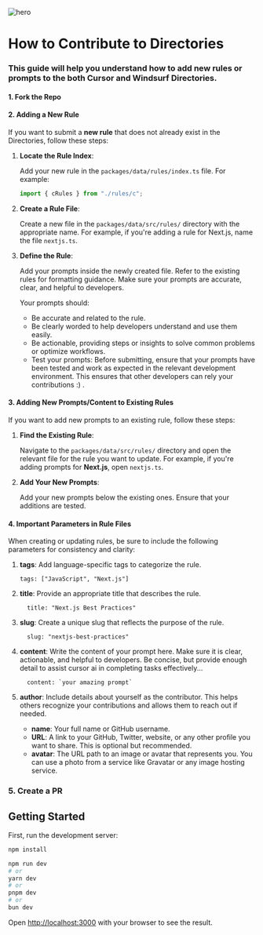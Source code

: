![hero](image.png)

# How to Contribute to Directories

### This guide will help you understand how to add new rules or prompts to the both Cursor and Windsurf Directories.

#### 1. Fork the Repo

#### 2. Adding a New Rule

If you want to submit a **new rule** that does not already exist in the Directories, follow these steps:

1. **Locate the Rule Index**:  

   Add your new rule in the `packages/data/rules/index.ts` file. For example:
   
   ```typescript
   import { cRules } from "./rules/c";

2. **Create a Rule File**:
    
    Create a new file in the `packages/data/src/rules/` directory with the appropriate name. For example, if you're adding a rule for Next.js, name the file `nextjs.ts`.

3. **Define the Rule**:
   
    Add your prompts inside the newly created file. Refer to the existing rules for formatting guidance.  Make sure your prompts are accurate, clear, and helpful to developers.

    Your prompts should:
      - Be accurate and related to the rule.
      - Be clearly worded to help developers understand and use them easily.
      - Be actionable, providing steps or insights to solve common problems or optimize workflows.
      - Test your prompts: Before submitting, ensure that your prompts have been tested and work as expected in the relevant development environment. This ensures that other developers can rely your contributions :) .

#### 3. Adding New Prompts/Content to Existing Rules

If you want to add new prompts to an existing rule, follow these steps:

1. **Find the Existing Rule**:

    Navigate to the `packages/data/src/rules/` directory and open the relevant file for the rule you want to update. For example, if you're adding prompts for **Next.js**, open `nextjs.ts`.

2. **Add Your New Prompts**:

    Add your new prompts below the existing ones. Ensure that your additions are tested.

#### 4. Important Parameters in Rule Files

  When creating or updating rules, be sure to include the following parameters for consistency and clarity:

  1. **tags**: Add language-specific tags to categorize the rule.

      ```
      tags: ["JavaScript", "Next.js"]

  2. **title**: Provide an appropriate title that describes the rule.

      ```
        title: "Next.js Best Practices"

  3. **slug**: Create a unique slug that reflects the purpose of the rule.

      ```
        slug: "nextjs-best-practices"

  4. **content**: Write the content of your prompt here. Make sure it is clear, actionable, and helpful to developers. Be concise, but provide enough detail to assist cursor ai in completing tasks effectively...

      ```
        content: `your amazing prompt`

  5. **author**: Include details about yourself as the contributor. This helps others recognize your contributions and allows them to reach out if needed.

  
     - **name**: Your full name or GitHub username.
     - **URL**: A link to your GitHub, Twitter, website, or any other profile you want to share. This is optional but recommended.
     - **avatar**: The URL path to an image or avatar that represents you. You can use a photo from a service like Gravatar or any image hosting service.

### 5. Create a PR


## Getting Started

First, run the development server:

```bash
npm install

npm run dev
# or
yarn dev
# or
pnpm dev
# or
bun dev
```

Open [http://localhost:3000](http://localhost:3000) with your browser to see the result.